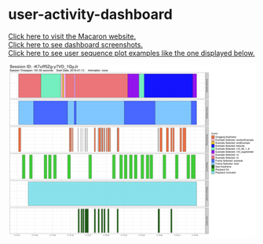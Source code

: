 # user-activity-dashboard
[Click here to visit the Macaron website.](http://hapticdesign.github.io/macaron/) <br>
[Click here to see dashboard screenshots.](Dashboard_Screenshots)<br>
[Click here to see user sequence plot examples like the one displayed below.](User_Sequence_Plot_Examples)<br>

![Sequence Plot](User_Sequence_Plot_Examples/-K7uff5Zg-y7VD_1QyJr.png)
